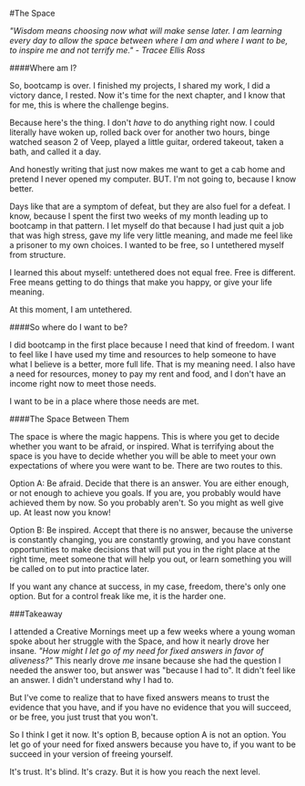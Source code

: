 #The Space

_"Wisdom means choosing now what will make sense later. I am learning every day to allow the space between where I am and where I want to be, to inspire me and not terrify me." - Tracee Ellis Ross_

####Where am I?

So, bootcamp is over. I finished my projects, I shared my work, I did a victory dance, I rested. Now it's time for the next chapter, and I know that for me, this is where the challenge begins.

Because here's the thing. I don't _have_ to do anything right now. I could literally have woken up, rolled back over for another two hours, binge watched season 2 of Veep, played a little guitar, ordered takeout, taken a bath, and called it a day. 

And honestly writing that just now makes me want to get a cab home and pretend I never opened my computer. BUT. I'm not going to, because I know better. 

Days like that are a symptom of defeat, but they are also fuel for a defeat. I know, because I spent the first two weeks of my month leading up to bootcamp in that pattern. I let myself do that because I had just quit a job that was high stress, gave my life very little meaning, and made me feel like a prisoner to my own choices. I wanted to be free, so I untethered myself from structure.

I learned this about myself: untethered does not equal free. Free is different. Free means getting to do things that make you happy, or give your life meaning.

At this moment, I am untethered.

####So where do I want to be?

I did bootcamp in the first place because I need that kind of freedom. I want to feel like I have used my time and resources to help someone to have what I believe is a better, more full life. That is my meaning need. I also have a need for resources, money to pay my rent and food, and I don't have an income right now to meet those needs. 

I want to be in a place where those needs are met.

####The Space Between Them

The space is where the magic happens. This is where you get to decide whether you want to be afraid, or inspired. What is terrifying about the space is you have to decide whether you will be able to meet your own expectations of where you were want to be. There are two routes to this. 

Option A: Be afraid. Decide that there is an answer. You are either enough, or not enough to achieve you goals. If you are, you probably would have achieved them by now. So you probably aren't. So you might as well give up. At least now you know!

Option B: Be inspired. Accept that there is no answer, because the universe is constantly changing, you are constantly growing, and you have constant opportunities to make decisions that will put you in the right place at the right time, meet someone that will help you out, or learn something you will be called on to put into practice later.

If you want any chance at success, in my case, freedom, there's only one option. But for a control freak like me, it is the harder one. 

###Takeaway

I attended a Creative Mornings meet up a few weeks where a young woman spoke about her struggle with the Space, and how it nearly drove her insane. _"How might I let go of my need for fixed answers in favor of aliveness?"_ This nearly drove *me* insane because she had the question I needed the answer too, but answer was "because I had to". It didn't feel like an answer. I didn't understand why I had to. 

But I've come to realize that to have fixed answers means to trust the evidence that you have, and if you have no evidence that you will succeed, or be free, you just trust that you won't.

So I think I get it now. It's option B, because option A is not an option. You let go of your need for fixed answers because you have to, if you want to be succeed in your version of freeing yourself.

It's trust. It's blind. It's crazy. But it is how you reach the next level.